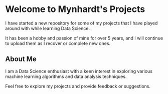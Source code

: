 # Welcome to Mynhardt's Projects

I have started a new repository for some of my projects that I have played around with while learning Data Science.

It has been a hobby and passion of mine for over 5 years, and I will continue to upload them as I recover or complete new ones.

## About Me

I am a Data Science enthusiast with a keen interest in exploring various machine learning algorithms and data analysis techniques.

Feel free to explore my projects and provide feedback or suggestions.
